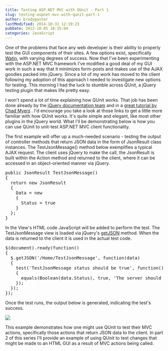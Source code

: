 ```yaml
---
title: Testing ASP.NET MVC with QUnit - Part 1
slug: testing-aspnet-mvc-with-qunit-part-1
author: bradygaster
lastModified: 2014-10-31 12:19:23
pubDate: 2012-10-05 18:15:04
categories: JavaScript
---
```


<p>One of the problems that face any web developer is their ability to properly test the GUI components of their sites. A few options exist, specifically
  <a href="http://watin.sourceforge.net/" title="Watin Web Testing">Watin</a>, with varying degrees of success. Now that I&apos;ve been experimenting with the ASP.NET MVC framework I&apos;ve modified a good deal of my GUI work in such a way that it minimizes form-posts and makes use of the AJAX goodies packed into jQuery. Since
  a lot of my work has moved to the client following my adoption of this approach I needed to investigate new options for testing. This morning I had the luck to stumble across QUnit, a jQuery testing plugin that makes life pretty easy.&#xA0;</p>
<p>I won&apos;t spend a lot of time explaining how QUnit works. That job has been done already by the
  <a href="http://docs.jquery.com/QUnit" title="QUnit Docs">jQuery documentation team</a>  and in a
  <a href="http://www.lostechies.com/blogs/chad_myers/archive/2008/08/28/getting-started-with-jquery-qunit-for-client-side-javascript-testing.aspx" title="Chad Myers Excellent QUnit Tutorial">great tutorial by Chad Myers</a> . I&apos;d encourage you take a look at those links to get a little more familiar with how QUnit works. It&apos;s quite simple and elegant, like most other plugins in the jQuery world. What I&apos;ll be demonstrating below is how you
  can use QUnit to unit-test ASP.NET MVC client functionality.</p>
<p>The first example will offer up a much-needed scenario - testing the output of controller methods that return JSON data in the form of JsonResult class instances. The TestJsonMessage() method below exemplifies a typical AJAX request. The client uses jQuery
  to make the call, the JsonResult is built within the Action method and returned to the client, where it can be accessed in an object-oriented manner via jQuery.&#xA0;</p>
<pre>public JsonResult TestJsonMessage()
{
&#xA0;&#xA0;return new JsonResult
&#xA0;&#xA0;{
&#xA0;&#xA0;&#xA0;&#xA0;Data = new
&#xA0;&#xA0;&#xA0;&#xA0;{
&#xA0;&#xA0;&#xA0;&#xA0;&#xA0;&#xA0;Status = true
&#xA0;&#xA0;&#xA0;&#xA0;}
&#xA0;&#xA0;};
}
</pre>
<p>In the View&apos;s HTML code JavaScript will be added to perform the test. The TestJsonMessage view is loaded via jQuery&apos;s
  <a href="http://docs.jquery.com/Ajax/jQuery.getJSON#urldatacallback" title="jQuery getJSON Docs">getJSON</a>  method. When the data is returned to the client it is used in the actual test code.&#xA0;</p>
<pre>$(document).ready(function()
{
&#xA0;&#xA0;$.getJSON(&apos;/Home/TestJsonMessage&apos;, function(data)
&#xA0;&#xA0;{
&#xA0;&#xA0;&#xA0;&#xA0;test(&apos;TestJsonMessage status should be true&apos;, function()
&#xA0;&#xA0;&#xA0;&#xA0;{
&#xA0;&#xA0;&#xA0;&#xA0;&#xA0;&#xA0;equals(Boolean(data.Status), true, &apos;The server should return a status of true&apos;);
&#xA0;&#xA0;&#xA0;&#xA0;});
&#xA0;&#xA0;});
});
</pre>
<p>Once the test runs, the output below is generated, indicating the test&apos;s success.&#xA0;</p>
<p>
  <img src="/image.axd?picture=2009%2f2%2ftesting_mvc_qunit_pt1_1.png">
</p>
<p>This example demonstrates how one might use QUnit to test their MVC actions, specifically those actions that return JSON data to the client. In part 2 of this series I&apos;ll provide an example of using QUnit to test changes that might be made to an HTML
  GUI as a result of MVC actions being called.&#xA0;</p>
